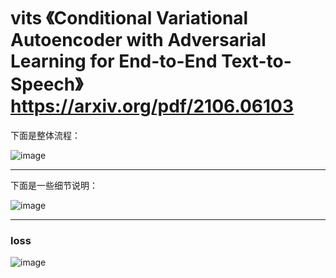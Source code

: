 # vits 《Conditional Variational Autoencoder with Adversarial Learning for End-to-End Text-to-Speech》 https://arxiv.org/pdf/2106.06103

下面是整体流程：

![image](https://github.com/user-attachments/assets/33c57b25-6448-4f9e-b9b6-a714f950eb51)

----

下面是一些细节说明：

![image](https://github.com/user-attachments/assets/66f5cef3-2806-4c4b-a1d6-86af68b0fe0d)

----

### loss

![image](https://github.com/user-attachments/assets/4ad17118-9daa-40d5-8c5a-26af2722753f)

